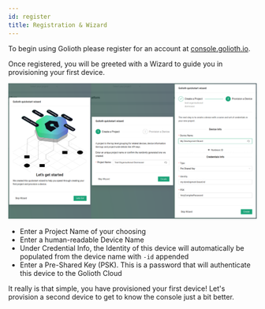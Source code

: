 ```yaml
---
id: register
title: Registration & Wizard
---
```


To begin using Golioth please register for an account at [console.golioth.io](https://console.golioth.io/).

Once registered, you will be greeted with a Wizard to guide you in provisioning your first device.

![Golioth Console hardware provisioning wizard](../assets/gettingstarted-console-wizard.png)

* Enter a Project Name of your choosing
* Enter a human-readable Device Name
* Under Credential Info, the Identity of this device will automatically be populated from the device name with `-id` appended
* Enter a Pre-Shared Key (PSK). This is a password that will authenticate this device to the Golioth Cloud

It really is that simple, you have provisioned your first device! Let's provision a second device to get to know the console just a bit better.